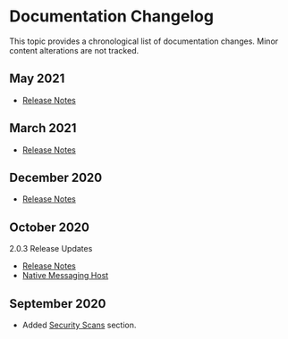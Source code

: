 [title]: # (Changelog)
[tags]: # (doc changes)
[priority]: # (40000)
# Documentation Changelog

This topic provides a chronological list of documentation changes. Minor content alterations are not tracked.

## May 2021

* [Release Notes](../release-notes/2.0.6.md)

## March 2021

* [Release Notes](../release-notes/2.0.5.md)

## December 2020

* [Release Notes](../release-notes/2.0.4.md)

## October 2020

2.0.3 Release Updates

* [Release Notes](../release-notes/2.0.3.md)
* [Native Messaging Host](../getting-started/native.md)

## September 2020

* Added [Security Scans](../security-scans/index.md) section.
